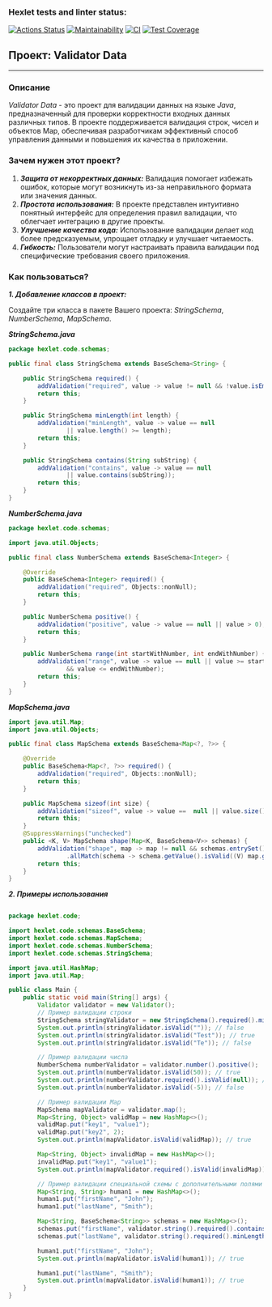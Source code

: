 ### Hexlet tests and linter status:
[![Actions Status](https://github.com/alexey4050/java-project-78/actions/workflows/hexlet-check.yml/badge.svg)](https://github.com/alexey4050/java-project-78/actions)
[![Maintainability](https://api.codeclimate.com/v1/badges/db6a1b2df7e54c0fd7ec/maintainability)](https://codeclimate.com/github/alexey4050/DataValidator/maintainability)
[![CI](https://github.com/alexey4050/DataValidator/actions/workflows/ci.yml/badge.svg)](https://github.com/alexey4050/DataValidator/actions/workflows/ci.yml)
[![Test Coverage](https://api.codeclimate.com/v1/badges/db6a1b2df7e54c0fd7ec/test_coverage)](https://codeclimate.com/github/alexey4050/DataValidator/test_coverage)

## Проект: Validator Data

---
### Описание
*Validator Data* - это проект для валидации данных на языке *Java*, предназначенный для проверки
корректности входных данных различных типов. В проекте поддерживается валидация строк, чисел и объектов Map, обеспечивая разработчикам эффективный способ управления данными и повышения их качества в приложении.

### Зачем нужен этот проект?

1. ___Защита от некорректных данных:___ Валидация помогает избежать ошибок, которые могут возникнуть из-за неправильного формата или значения данных.
2. ___Простота использования:___ В проекте представлен интуитивно понятный интерфейс для определения правил валидации, что облегчает интеграцию в другие проекты.
3. ___Улучшение качества кода:___ Использование валидации делает код более предсказуемым, упрощает отладку и улучшает читаемость.
4. ___Гибкость:___ Пользователи могут настраивать правила валидации под специфические требования своего приложения.


### Как пользоваться?

***1. Добавление классов в проект:***

Создайте три класса в пакете Вашего проекта: *StringSchema*, *NumberSchema*, *MapSchema*.

***StringSchema.java***

```java
package hexlet.code.schemas;

public final class StringSchema extends BaseSchema<String> {

    public StringSchema required() {
        addValidation("required", value -> value != null && !value.isEmpty());
        return this;
    }

    public StringSchema minLength(int length) {
        addValidation("minLength", value -> value == null
                || value.length() >= length);
        return this;
    }

    public StringSchema contains(String subString) {
        addValidation("contains", value -> value == null
                || value.contains(subString));
        return this;
    }
}
```
***NumberSchema.java***

```java
package hexlet.code.schemas;

import java.util.Objects;

public final class NumberSchema extends BaseSchema<Integer> {

    @Override
    public BaseSchema<Integer> required() {
        addValidation("required", Objects::nonNull);
        return this;
    }

    public NumberSchema positive() {
        addValidation("positive", value -> value == null || value > 0);
        return this;
    }

    public NumberSchema range(int startWithNumber, int endWithNumber) {
        addValidation("range", value -> value == null || value >= startWithNumber 
                && value <= endWithNumber);
        return this;
    }
}
```
***MapSchema.java***

```java
import java.util.Map;
import java.util.Objects;

public final class MapSchema extends BaseSchema<Map<?, ?>> {

    @Override
    public BaseSchema<Map<?, ?>> required() {
        addValidation("required", Objects::nonNull);
        return this;
    }

    public MapSchema sizeof(int size) {
        addValidation("sizeof", value -> value ==  null || value.size() == size);
        return this;
    }
    @SuppressWarnings("unchecked")
    public <K, V> MapSchema shape(Map<K, BaseSchema<V>> schemas) {
        addValidation("shape", map -> map != null && schemas.entrySet().stream()
                .allMatch(schema -> schema.getValue().isValid((V) map.get(schema.getKey()))));
        return this;
    }
}
```
***2. Примеры использования***

```java

package hexlet.code;

import hexlet.code.schemas.BaseSchema;
import hexlet.code.schemas.MapSchema;
import hexlet.code.schemas.NumberSchema;
import hexlet.code.schemas.StringSchema;

import java.util.HashMap;
import java.util.Map;

public class Main {
    public static void main(String[] args) {
        Validator validator = new Validator();
        // Пример валидации строки
        StringSchema stringValidator = new StringSchema().required().minLength(4);
        System.out.println(stringValidator.isValid("")); // false
        System.out.println(stringValidator.isValid("Test")); // true
        System.out.println(stringValidator.isValid("Te")); // false

        // Пример валидации числа
        NumberSchema numberValidator = validator.number().positive();
        System.out.println(numberValidator.isValid(50)); // true
        System.out.println(numberValidator.required().isValid(null)); // false
        System.out.println(numberValidator.isValid(-5)); // false

        // Пример валидации Map
        MapSchema mapValidator = validator.map();
        Map<String, Object> validMap = new HashMap<>();
        validMap.put("key1", "value1");
        validMap.put("key2", 2);
        System.out.println(mapValidator.isValid(validMap)); // true

        Map<String, Object> invalidMap = new HashMap<>();
        invalidMap.put("key1", "value1");
        System.out.println(mapValidator.required().isValid(invalidMap)); // true

        // Пример валидации специальной схемы с дополнительными полями
        Map<String, String> human1 = new HashMap<>();
        human1.put("firstName", "John");
        human1.put("lastName", "Smith");

        Map<String, BaseSchema<String>> schemas = new HashMap<>();
        schemas.put("firstName", validator.string().required().contains("oh"));
        schemas.put("lastName", validator.string().required().minLength(2).contains("it"));

        human1.put("firstName", "John");
        System.out.println(mapValidator.isValid(human1)); // true

        human1.put("lastName", "Smith");
        System.out.println(mapValidator.isValid(human1)); // true
    }
}
```
